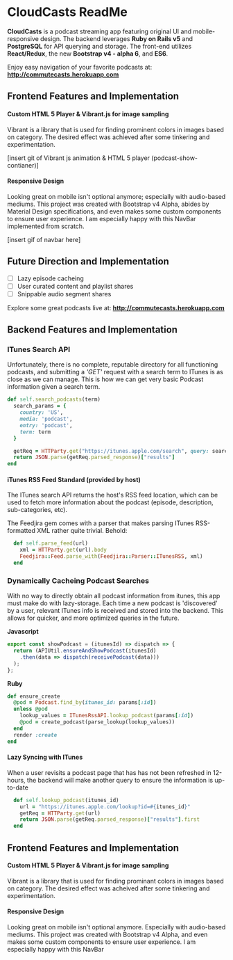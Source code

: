 # CloudCasts ReadMe

**CloudCasts** is a podcast streaming app featuring original UI and mobile-responsive design. The backend leverages **Ruby on Rails v5** and
**PostgreSQL** for API querying and storage. The front-end utilizes **React/Redux**, the new **Bootstrap v4 - alpha 6**, and **ES6**.

Enjoy easy navigation of your favorite podcasts at: **http://commutecasts.herokuapp.com**

## Frontend Features and Implementation

#### Custom HTML 5 Player & Vibrant.js for image sampling
Vibrant is a library that is used for finding prominent colors in images
based on category. The desired effect was achieved after some tinkering
and experimentation.

[insert git of Vibrant js animation & HTML 5 player (podcast-show-contianer)]

#### Responsive Design
Looking great on mobile isn't optional anymore; especially with audio-based
mediums. This project was created with Bootstrap v4 Alpha, abides by Material
Design specifications, and even makes some custom components to ensure user experience. I am especially happy with this NavBar implemented from scratch.

[insert gif of navbar here]

## Future Direction and Implementation
- [ ] Lazy episode cacheing
- [ ] User curated content and playlist shares
- [ ] Snippable audio segment shares

Explore some great podcasts live at: **http://commutecasts.herokuapp.com**

## Backend Features and Implementation

### ITunes Search API
Unfortunately, there is no complete, reputable directory for all functioning
podcasts, and submitting a *'GET'* request with a search term to ITunes
is as close as we can manage. This is how we can get very basic Podcast
information given a search term.

```Ruby
def self.search_podcasts(term)
  search_params = {
    country: 'US',
    media: 'podcast',
    entry: 'podcast',
    term: term
  }

  getReq = HTTParty.get("https://itunes.apple.com/search", query: search_params)
  return JSON.parse(getReq.parsed_response)["results"]
end
```

#### iTunes RSS Feed Standard (provided by host)
The ITunes search API returns the host's RSS feed location, which can be
used to fetch more information about the podcast (episode, description, sub-categories, etc).

The Feedjira gem comes with a parser that makes parsing ITunes RSS-formatted XML rather quite trivial. Behold:
```Ruby
  def self.parse_feed(url)
    xml = HTTParty.get(url).body
    Feedjira::Feed.parse_with(Feedjira::Parser::ITunesRSS, xml)
  end
```
### Dynamically Cacheing Podcast Searches
With no way to directly obtain all podcast information from itunes, this
app must make do with lazy-storage. Each time a new podcast is 'discovered'
by a user, relevant ITunes info is received and stored into the backend.
This allows for quicker, and more optimized queries
in the future.

**Javascript**
```Javascript
export const showPodcast = (itunesId) => dispatch => {
  return (APIUtil.ensureAndShowPodcast(itunesId)
    .then(data => dispatch(receivePodcast(data)))
  );
};
```
**Ruby**
```Ruby
def ensure_create
  @pod = Podcast.find_by(itunes_id: params[:id])
  unless @pod
    lookup_values = ITunesRssAPI.lookup_podcast(params[:id])
    @pod = create_podcast(parse_lookup(lookup_values))
  end
  render :create
end
```

#### Lazy Syncing with ITunes
When a user revisits a podcast page that has has not been refreshed in
12-hours, the backend will make another query to ensure the information
is up-to-date
```Ruby
  def self.lookup_podcast(itunes_id)
    url = "https://itunes.apple.com/lookup?id=#{itunes_id}"
    getReq = HTTParty.get(url)
    return JSON.parse(getReq.parsed_response)["results"].first
  end
```

## Frontend Features and Implementation

#### Custom HTML 5 Player & Vibrant.js for image sampling
Vibrant is a library that is used for finding prominant colors in images
based on category. The desired effect was acheived after some tinkering
and experimentation.

#### Responsive Design
Looking great on mobile isn't optional anymore. Especially with audio-based
mediums. This project was created with Bootstrap v4 Alpha, and even makes
some custom components to ensure user experience. I am especially happy
with this NavBar
